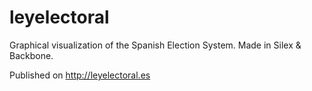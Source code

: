# leyelectoral

Graphical visualization of the Spanish Election System. Made in Silex & Backbone.

Published on http://leyelectoral.es 
